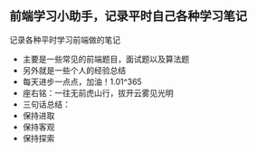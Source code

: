 ## 前端学习小助手，记录平时自己各种学习笔记
记录各种平时学习前端做的笔记
- 主要是一些常见的前端题目，面试题以及算法题
- 另外就是一些个人的经验总结
- 每天进步一点点，加油！1.01^365
- 座右铭：一往无前虎山行，拔开云雾见光明
- 三句话总结：
- 保持进取
- 保持客观
- 保持探索
